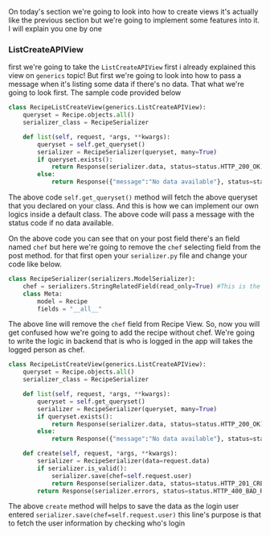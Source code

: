 On today's section we're going to look into how to create views it's actually like the previous section but we're going to implement some features into it. I will explain you one by one

### ListCreateAPIView
first we're going to take the `ListCreateAPIView` first i already explained this view on `generics` topic! But first we're going to look into how to pass a message when it's listing some data if there's no data. That what we're going to look first. The sample code provided below

```python
class RecipeListCreateView(generics.ListCreateAPIView):
    queryset = Recipe.objects.all()
    serializer_class = RecipeSerializer

    def list(self, request, *args, **kwargs):
        queryset = self.get_queryset()
        serializer = RecipeSerializer(queryset, many=True)
        if queryset.exists():
            return Response(serializer.data, status=status.HTTP_200_OK)
        else:
            return Response({"message":"No data available"}, status=status.HTTP_204_NO_CONTENT)
```
The above code `self.get_queryset()` method will fetch the above queryset that you declared on your class. And this is how we can implement our own logics inside a default class. The above code will pass a message with the status code if no data available.


On the above code you can see that on your post field there's an field named `chef` but here we're going to remove the `chef` selecting field from the post method. for that first open your `serializer.py` file and change your code like below.
```python
class RecipeSerializer(serializers.ModelSerializer):
    chef = serializers.StringRelatedField(read_only=True) #This is the line we added
    class Meta:
        model = Recipe
        fields = "__all__"
```
The above line will remove the `chef` field from Recipe View. So, now you will get confused how we're going to add the recipe without chef. We're going to write the logic in backend that is who is logged in the app will takes the logged person as chef.
```python
class RecipeListCreateView(generics.ListCreateAPIView):
    queryset = Recipe.objects.all()
    serializer_class = RecipeSerializer

    def list(self, request, *args, **kwargs):
        queryset = self.get_queryset()
        serializer = RecipeSerializer(queryset, many=True)
        if queryset.exists():
            return Response(serializer.data, status=status.HTTP_200_OK)
        else:
            return Response({"message":"No data available"}, status=status.HTTP_204_NO_CONTENT)

    def create(self, request, *args, **kwargs):
        serializer = RecipeSerializer(data=request.data)
        if serializer.is_valid():
            serializer.save(chef=self.request.user)
            return Response(serializer.data, status=status.HTTP_201_CREATED)
        return Response(serializer.errors, status=status.HTTP_400_BAD_REQUEST)
```
The above `create` method will helps to save the data as the login user entered `serializer.save(chef=self.request.user)` this line's purpose is that to fetch the user information by checking who's login
